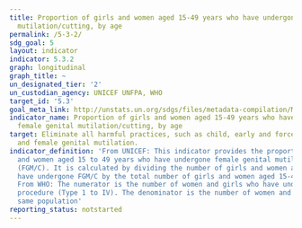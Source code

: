 ```yaml
---
title: Proportion of girls and women aged 15-49 years who have undergone female genital
  mutilation/cutting, by age
permalink: /5-3-2/
sdg_goal: 5
layout: indicator
indicator: 5.3.2
graph: longitudinal
graph_title: ~
un_designated_tier: '2'
un_custodian_agency: UNICEF UNFPA, WHO
target_id: '5.3'
goal_meta_link: http://unstats.un.org/sdgs/files/metadata-compilation/Metadata-Goal-5.pdf
indicator_name: Proportion of girls and women aged 15-49 years who have undergone
  female genital mutilation/cutting, by age
target: Eliminate all harmful practices, such as child, early and forced marriage
  and female genital mutilation.
indicator_definition: 'From UNICEF: This indicator provides the proportion of girls
  and women aged 15 to 49 years who have undergone female genital mutilation/cutting
  (FGM/C). It is calculated by dividing the number of girls and women aged 15-49 who
  have undergone FGM/C by the total number of girls and women aged 15-49 in the population
  From WHO: The numerator is the number of women and girls who have undergone a FGM
  procedure (Type 1 to IV). The denominator is the number of women and girls in the
  same population'
reporting_status: notstarted
---
```

